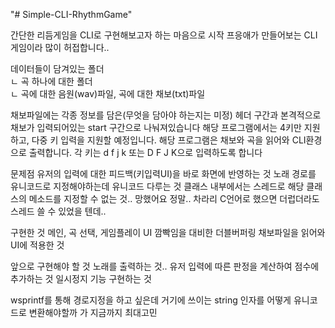 "# Simple-CLI-RhythmGame" 

간단한 리듬게임을 CLI로 구현해보고자 하는 마음으로 시작
프응애가 만들어보는 CLI 게임이라 많이 허접합니다..

데이터들이 담겨있는 폴더<br>
ㄴ 곡 하나에 대한 폴더<br>
   ㄴ 곡에 대한 음원(wav)파일, 곡에 대한 채보(txt)파일
   
채보파일에는 각종 정보를 담은(무엇을 담아야 하는지는 미정) 헤더 구간과 본격적으로 채보가 입력되어있는 start 구간으로 나눠져있습니다
해당 프로그램에서는 4키만 지원하고, 다중 키 입력을 지원할 예정입니다.
해당 프로그램은 채보와 곡을 읽어와 CLI환경으로 출력합니다.
각 키는 d f j k 또는 D F J K으로 입력하도록 합니다

문제점 
유저의 입력에 대한 피드백(키입력UI)을 바로 화면에 반영하는 것
노래 경로를 유니코드로 지정해야하는데 유니코드 다루는 것
클래스 내부에서는 스레드로 해당 클래스의 메소드를 지정할 수 없는 것.. 망했어요 정말.. 차라리 C언어로 했으면 더럽더라도 스레드 쓸 수 있었을 텐데..

구현한 것 
메인, 곡 선택, 게임플레이 UI
깜빡임을 대비한 더블버퍼링
채보파일을 읽어와 UI에 적용한 것

앞으로 구현해야 할 것
노래를 출력하는 것..
유저 입력에 따른 판정을 계산하여 점수에 추가하는 것
일시정지 기능 구현하는 것


wsprintf를 통해 경로지정을 하고 싶은데 거기에 쓰이는 string 인자를 어떻게 유니코드로 변환해야할까
가 지금까지 최대고민

